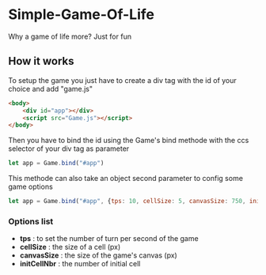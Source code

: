 # Simple-Game-Of-Life 

Why a game of life more? Just for fun

## How it works

To setup the game you just have to create a div tag with the id of your choice and add "game.js"

```html
<body>
    <div id="app"></div>
    <script src="Game.js"></script>
</body>
```

Then you have to bind the id using the Game's bind methode with the ccs selector of your div tag as parameter

```javascript
let app = Game.bind("#app")
```

This methode can also take an object second parameter to config some game options

```javascript
let app = Game.bind("#app", {tps: 10, cellSize: 5, canvasSize: 750, initCellNbr: 20})
```

### Options list

* **tps** : to set the number of turn per second of the game
* **cellSize** : the size of a cell (px)
* **canvasSize** : the size of the game's canvas (px)
* **initCellNbr** : the number of initial cell
